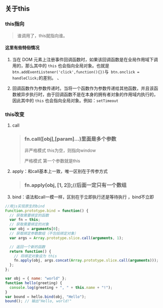 ## 关于this

### this指向

> 谁调用了，this就指向谁。

#### 这里有些特俗情况

1. 当在 DOM 元素上注册事件回调函数时，如果该回调函数是在全局作用域下调用的，那么其中的 `this` 也会指向全局对象。也就是`btn.addEventListener('click',function(){})`与` btn.onclick = handleClick;`的差别。  、

2. 回调函数作为参数传递时。当将一个函数作为参数传递给其他函数，并且该函数被异步执行时，由于回调函数不是在本身的拥有者对象的作用域内执行的，因此其中的 `this` 也会指向全局对象。例如：`setTimeout`

### this改变

1. call

   >### fn.call([obj],[param]...)里面是多个参数
   >
   >非严格模式 this为空，则指向window
   >
   >严格模式 第一个参数就是this

   

2. apply：和call基本上一致，唯一区别在于传参方式

   > ### fn.apply(obj, [1, 2]);//后面一定只有一个数组

   

3. bind：语法和call一模一样，区别在于立即执行还是等待执行 ，bind不立即

```js
//用js实现原生的bind
Function.prototype.bind = function() {
  // 获取需要绑定的函数
  var fn = this;
  // 获取需要绑定的对象
  var obj = arguments[0];
  // 获取绑定参数数组（不包括绑定对象）
  var args = Array.prototype.slice.call(arguments, 1);

  // 返回一个新的函数
  return function() {
    // 将绑定对象设为 this
    fn.apply(obj, args.concat(Array.prototype.slice.call(arguments)));
  };
};

var obj = { name: "world" };
function hello(greeting) {
  console.log(greeting + ", " + this.name + "!");
}
var bound = hello.bind(obj, "Hello");
bound(); // 输出"Hello, world!"

```


